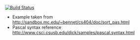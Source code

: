 [![Build Status](https://travis-ci.org/mi12078/pusskhal.svg?branch=master)](https://travis-ci.org/mi12078/pusskhal)

* Example taken from http://sandbox.mc.edu/~bennet/cs404/doc/sort_pas.html
* Pascal syntax reference http://www.csci.csusb.edu/dick/samples/pascal.syntax.html
